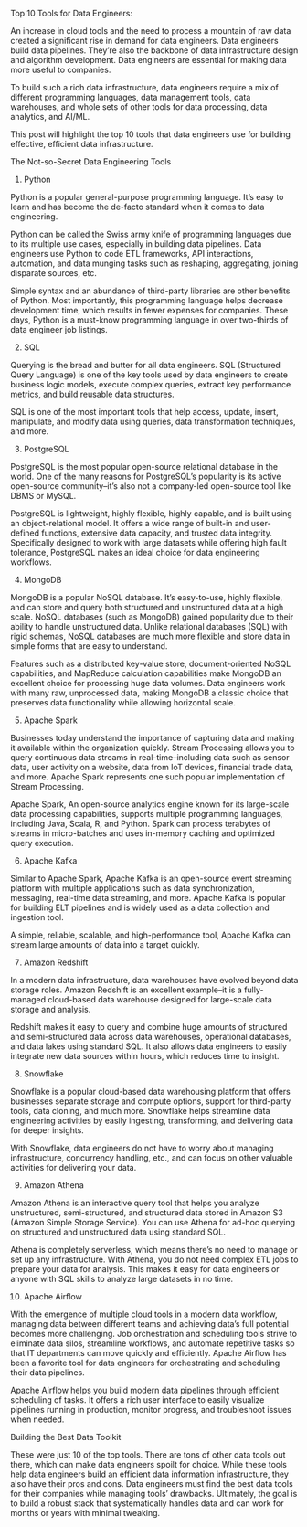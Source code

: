 Top 10 Tools for Data Engineers:

An increase in cloud tools and the need to process a mountain of raw data created a significant rise in demand for data engineers. Data engineers build data pipelines. They’re also the backbone of data infrastructure design and algorithm development. Data engineers are essential for making data more useful to companies.

To build such a rich data infrastructure, data engineers require a mix of different programming languages, data management tools, data warehouses, and whole sets of other tools for data processing, data analytics, and AI/ML.

This post will highlight the top 10 tools that data engineers use for building effective, efficient data infrastructure.

The Not-so-Secret Data Engineering Tools

1. Python

Python is a popular general-purpose programming language. It’s easy to learn and has become the de-facto standard when it comes to data engineering.

Python can be called the Swiss army knife of programming languages due to its multiple use cases, especially in building data pipelines. Data engineers use Python to code ETL frameworks, API interactions, automation, and data munging tasks such as reshaping, aggregating, joining disparate sources, etc.

Simple syntax and an abundance of third-party libraries are other benefits of Python. Most importantly, this programming language helps decrease development time, which results in fewer expenses for companies. These days, Python is a must-know programming language in over two-thirds of data engineer job listings.

2. SQL

Querying is the bread and butter for all data engineers. SQL (Structured Query Language) is one of the key tools used by data engineers to create business logic models, execute complex queries, extract key performance metrics, and build reusable data structures.

SQL is one of the most important tools that help access, update, insert, manipulate, and modify data using queries, data transformation techniques, and more.

3. PostgreSQL

PostgreSQL is the most popular open-source relational database in the world. One of the many reasons for PostgreSQL’s popularity is its active open-source community–it’s also not a company-led open-source tool like DBMS or MySQL.

PostgreSQL is lightweight, highly flexible, highly capable, and is built using an object-relational model. It offers a wide range of built-in and user-defined functions, extensive data capacity, and trusted data integrity. Specifically designed to work with large datasets while offering high fault tolerance, PostgreSQL makes an ideal choice for data engineering workflows.

4. MongoDB

MongoDB is a popular NoSQL database. It’s easy-to-use, highly flexible, and can store and query both structured and unstructured data at a high scale. NoSQL databases (such as MongoDB) gained popularity due to their ability to handle unstructured data. Unlike relational databases (SQL) with rigid schemas, NoSQL databases are much more flexible and store data in simple forms that are easy to understand.

Features such as a distributed key-value store, document-oriented NoSQL capabilities, and MapReduce calculation capabilities make MongoDB an excellent choice for processing huge data volumes. Data engineers work with many raw, unprocessed data, making MongoDB a classic choice that preserves data functionality while allowing horizontal scale.

5. Apache Spark

Businesses today understand the importance of capturing data and making it available within the organization quickly. Stream Processing allows you to query continuous data streams in real-time–including data such as sensor data, user activity on a website, data from IoT devices, financial trade data, and more. Apache Spark represents one such popular implementation of Stream Processing.

Apache Spark, An open-source analytics engine known for its large-scale data processing capabilities, supports multiple programming languages, including Java, Scala, R, and Python. Spark can process terabytes of streams in micro-batches and uses in-memory caching and optimized query execution.

6. Apache Kafka

Similar to Apache Spark, Apache Kafka is an open-source event streaming platform with multiple applications such as data synchronization, messaging, real-time data streaming, and more. Apache Kafka is popular for building ELT pipelines and is widely used as a data collection and ingestion tool.

A simple, reliable, scalable, and high-performance tool, Apache Kafka can stream large amounts of data into a target quickly.

7. Amazon Redshift

In a modern data infrastructure, data warehouses have evolved beyond data storage roles. Amazon Redshift is an excellent example–it is a fully-managed cloud-based data warehouse designed for large-scale data storage and analysis.

Redshift makes it easy to query and combine huge amounts of structured and semi-structured data across data warehouses, operational databases, and data lakes using standard SQL. It also allows data engineers to easily integrate new data sources within hours, which reduces time to insight.

8. Snowflake

Snowflake is a popular cloud-based data warehousing platform that offers businesses separate storage and compute options, support for third-party tools, data cloning, and much more. Snowflake helps streamline data engineering activities by easily ingesting, transforming, and delivering data for deeper insights.

With Snowflake, data engineers do not have to worry about managing infrastructure, concurrency handling, etc., and can focus on other valuable activities for delivering your data.

9. Amazon Athena

Amazon Athena is an interactive query tool that helps you analyze unstructured, semi-structured, and structured data stored in Amazon S3 (Amazon Simple Storage Service). You can use Athena for ad-hoc querying on structured and unstructured data using standard SQL.

Athena is completely serverless, which means there’s no need to manage or set up any infrastructure. With Athena, you do not need complex ETL jobs to prepare your data for analysis. This makes it easy for data engineers or anyone with SQL skills to analyze large datasets in no time.

10. Apache Airflow

With the emergence of multiple cloud tools in a modern data workflow, managing data between different teams and achieving data’s full potential becomes more challenging. Job orchestration and scheduling tools strive to eliminate data silos, streamline workflows, and automate repetitive tasks so that IT departments can move quickly and efficiently. Apache Airflow has been a favorite tool for data engineers for orchestrating and scheduling their data pipelines.

Apache Airflow helps you build modern data pipelines through efficient scheduling of tasks. It offers a rich user interface to easily visualize pipelines running in production, monitor progress, and troubleshoot issues when needed.

Building the Best Data Toolkit

These were just 10 of the top tools. There are tons of other data tools out there, which can make data engineers spoilt for choice. While these tools help data engineers build an efficient data information infrastructure, they also have their pros and cons. Data engineers must find the best data tools for their companies while managing tools’ drawbacks. Ultimately, the goal is to build a robust stack that systematically handles data and can work for months or years with minimal tweaking.